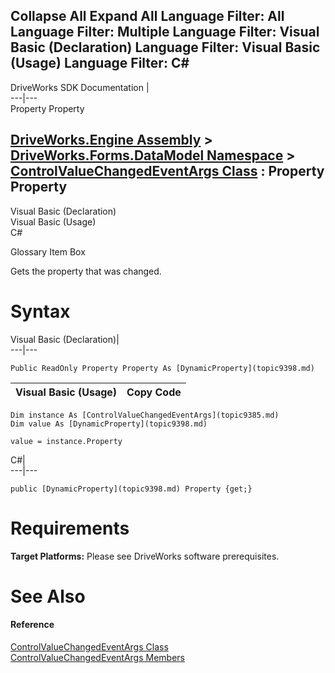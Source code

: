 Collapse All Expand All Language Filter: All  Language Filter: Multiple  Language Filter: Visual Basic (Declaration) Language Filter: Visual Basic (Usage) Language Filter: C#  
---  
DriveWorks SDK Documentation  |   
---|---  
Property Property   
  
[DriveWorks.Engine Assembly](topic2156.md) > [DriveWorks.Forms.DataModel Namespace](topic9371.md) > [ControlValueChangedEventArgs Class](topic9385.md) : Property Property  
---  
  
Visual Basic (Declaration)    
Visual Basic (Usage)    
C# 

Glossary Item Box

Gets the property that was changed. 

# Syntax

Visual Basic (Declaration)|   
---|---  
      
    
    Public ReadOnly Property Property As [DynamicProperty](topic9398.md)  
  
Visual Basic (Usage)| Copy Code  
---|---  
      
    
    Dim instance As [ControlValueChangedEventArgs](topic9385.md)
    Dim value As [DynamicProperty](topic9398.md)
     
    value = instance.Property  
  
C#|   
---|---  
      
    
    public [DynamicProperty](topic9398.md) Property {get;}  
  
# Requirements

**Target Platforms:** Please see DriveWorks software prerequisites.

# See Also

#### Reference

[ControlValueChangedEventArgs Class](topic9385.md)   
[ControlValueChangedEventArgs Members](topic9386.md)


